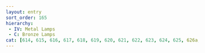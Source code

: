 ```yaml
---
layout: entry
sort_order: 165
hierarchy:
 - IV: Metal Lamps
 - C: Bronze Lamps
cat: [614, 615, 616, 617, 618, 619, 620, 621, 622, 623, 624, 625, 626a, 626b, 627, 628, 629, 630]
---
```

